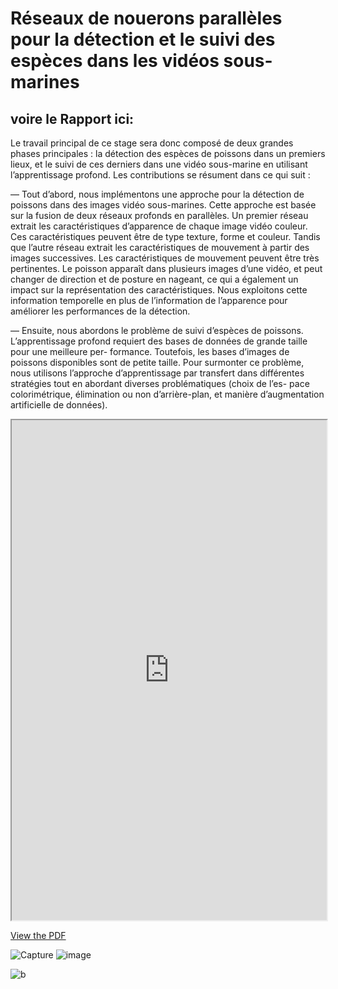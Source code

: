 # Réseaux de nouerons parallèles pour la détection et le suivi des espèces dans les vidéos sous-marines

## voire le Rapport ici:
Le travail principal de ce stage sera donc composé de deux grandes phases principales : la détection des espèces de poissons dans un premiers lieux, et le suivi de ces derniers dans une vidéo sous-marine en utilisant l’apprentissage profond. Les contributions se résument dans ce qui suit :

 — Tout d’abord, nous implémentons une approche pour la détection de poissons dans des images vidéo sous-marines. Cette approche est basée sur la fusion de deux réseaux profonds en parallèles. Un premier réseau extrait les caractéristiques d’apparence de chaque image vidéo couleur. Ces caractéristiques peuvent être de type texture, forme et couleur. Tandis que l’autre réseau extrait les caractéristiques de mouvement à partir des images successives. Les caractéristiques de mouvement peuvent être très pertinentes. Le poisson apparaît dans plusieurs images d’une vidéo, et peut changer de direction et de posture en nageant, ce qui a également un impact sur la représentation des caractéristiques. Nous exploitons cette information temporelle en plus de l’information de l’apparence pour améliorer les performances de la détection.

— Ensuite, nous abordons le problème de suivi d’espèces de poissons. L’apprentissage profond requiert des bases de données de grande taille pour une meilleure per- formance. Toutefois, les bases d’images de poissons disponibles sont de petite taille. Pour surmonter ce problème, nous utilisons l’approche d’apprentissage par transfert dans différentes stratégies tout en abordant diverses problématiques (choix de l’es- pace colorimétrique, élimination ou non d’arrière-plan, et manière d’augmentation artificielle de données).

<iframe src="https://pdfview.io/viewer/Presentation-PFE.pptx.pdf" width="100%" height="800px"></iframe>

[View the PDF]([https://github.com/your-username/your-repo/raw/main/path-to-your-pdf-file.pdf](https://github.com/lmgrj/detection-et-suivi-des-esp-ces-dans-les-videos-sous-marins/blob/main/Presentation-PFE.pptx.pdf))



![Capture](https://user-images.githubusercontent.com/54851310/193289414-2fdd824d-cb41-46ab-9461-cce2db39e5c8.PNG)
![image](https://user-images.githubusercontent.com/54851310/193421470-48ec92de-702e-4aaf-a5b1-46d1aaf27439.png)


![b](https://user-images.githubusercontent.com/54851310/193290670-71f3cf49-d5bb-44be-b3d3-00089f5aeed4.PNG)
